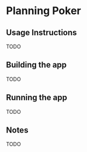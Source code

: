 # Planning Poker
## Usage Instructions
TODO

## Building the app
TODO

## Running the app
TODO

## Notes
TODO
